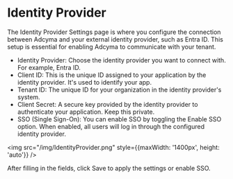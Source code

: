 # Identity Provider


The Identity Provider Settings page is where you configure the connection between Adcyma and your external identity provider, such as Entra ID. This setup is essential for enabling Adcyma to communicate with your tenant.


* Identity Provider: Choose the identity provider you want to connect with. For example, Entra ID.
* Client ID: This is the unique ID assigned to your application by the identity provider. It's used to identify your app.
* Tenant ID: The unique ID for your organization in the identity provider's system.
* Client Secret: A secure key provided by the identity provider to authenticate your application. Keep this private.
* SSO (Single Sign-On): You can enable SSO by toggling the Enable SSO option. When enabled, all users will log in through the configured identity provider.

<img src="/img/IdentityProvider.png" style={{maxWidth: '1400px', height: 'auto'}} />

After filling in the fields, click Save to apply the settings or enable SSO.